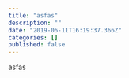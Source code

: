 ```yaml
---
title: "asfas"
description: ""
date: "2019-06-11T16:19:37.366Z"
categories: []
published: false
---
```


asfas
